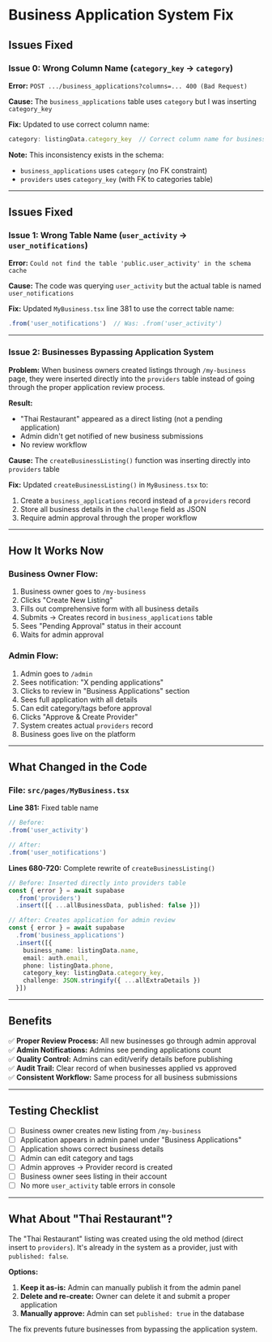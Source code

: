 # Business Application System Fix

## Issues Fixed

### Issue 0: Wrong Column Name (`category_key` → `category`)
**Error:** `POST .../business_applications?columns=... 400 (Bad Request)`

**Cause:** The `business_applications` table uses `category` but I was inserting `category_key`

**Fix:** Updated to use correct column name:
```typescript
category: listingData.category_key  // Correct column name for business_applications
```

**Note:** This inconsistency exists in the schema:
- `business_applications` uses `category` (no FK constraint)
- `providers` uses `category_key` (with FK to categories table)

---

## Issues Fixed

### Issue 1: Wrong Table Name (`user_activity` → `user_notifications`)
**Error:** `Could not find the table 'public.user_activity' in the schema cache`

**Cause:** The code was querying `user_activity` but the actual table is named `user_notifications`

**Fix:** Updated `MyBusiness.tsx` line 381 to use the correct table name:
```typescript
.from('user_notifications')  // Was: .from('user_activity')
```

---

### Issue 2: Businesses Bypassing Application System
**Problem:** When business owners created listings through `/my-business` page, they were inserted directly into the `providers` table instead of going through the proper application review process.

**Result:** 
- "Thai Restaurant" appeared as a direct listing (not a pending application)
- Admin didn't get notified of new business submissions
- No review workflow

**Cause:** The `createBusinessListing()` function was inserting directly into `providers` table

**Fix:** Updated `createBusinessListing()` in `MyBusiness.tsx` to:
1. Create a `business_applications` record instead of a `providers` record
2. Store all business details in the `challenge` field as JSON
3. Require admin approval through the proper workflow

---

## How It Works Now

### Business Owner Flow:
1. Business owner goes to `/my-business`
2. Clicks "Create New Listing"
3. Fills out comprehensive form with all business details
4. Submits → Creates record in `business_applications` table
5. Sees "Pending Approval" status in their account
6. Waits for admin approval

### Admin Flow:
1. Admin goes to `/admin`
2. Sees notification: "X pending applications"
3. Clicks to review in "Business Applications" section
4. Sees full application with all details
5. Can edit category/tags before approval
6. Clicks "Approve & Create Provider"
7. System creates actual `providers` record
8. Business goes live on the platform

---

## What Changed in the Code

### File: `src/pages/MyBusiness.tsx`

**Line 381:** Fixed table name
```typescript
// Before:
.from('user_activity')

// After:
.from('user_notifications')
```

**Lines 680-720:** Complete rewrite of `createBusinessListing()`
```typescript
// Before: Inserted directly into providers table
const { error } = await supabase
  .from('providers')
  .insert([{ ...allBusinessData, published: false }])

// After: Creates application for admin review
const { error } = await supabase
  .from('business_applications')
  .insert([{
    business_name: listingData.name,
    email: auth.email,
    phone: listingData.phone,
    category_key: listingData.category_key,
    challenge: JSON.stringify({ ...allExtraDetails })
  }])
```

---

## Benefits

✅ **Proper Review Process:** All new businesses go through admin approval  
✅ **Admin Notifications:** Admins see pending applications count  
✅ **Quality Control:** Admins can edit/verify details before publishing  
✅ **Audit Trail:** Clear record of when businesses applied vs approved  
✅ **Consistent Workflow:** Same process for all business submissions  

---

## Testing Checklist

- [ ] Business owner creates new listing from `/my-business`
- [ ] Application appears in admin panel under "Business Applications"
- [ ] Application shows correct business details
- [ ] Admin can edit category and tags
- [ ] Admin approves → Provider record is created
- [ ] Business owner sees listing in their account
- [ ] No more `user_activity` table errors in console

---

## What About "Thai Restaurant"?

The "Thai Restaurant" listing was created using the old method (direct insert to `providers`). It's already in the system as a provider, just with `published: false`.

**Options:**
1. **Keep it as-is:** Admin can manually publish it from the admin panel
2. **Delete and re-create:** Owner can delete it and submit a proper application
3. **Manually approve:** Admin can set `published: true` in the database

The fix prevents future businesses from bypassing the application system.


